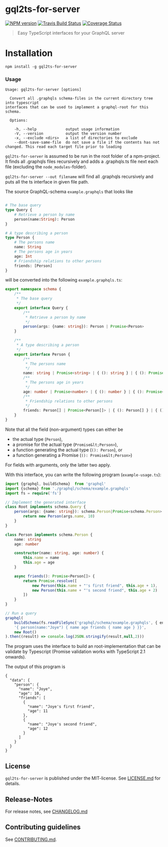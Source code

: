 # gql2ts-for-server 

[![NPM version](https://badge.fury.io/js/gql2ts-for-server.svg)](http://badge.fury.io/js/gql2ts-for-server)
[![Travis Build Status](https://travis-ci.org/nknapp/gql2ts-for-server.svg?branch=master)](https://travis-ci.org/nknapp/gql2ts-for-server)
[![Coverage Status](https://img.shields.io/coveralls/nknapp/gql2ts-for-server.svg)](https://coveralls.io/r/nknapp/gql2ts-for-server)


> Easy TypeScript interfaces for your GraphQL server


# Installation

```
npm install -g gql2ts-for-server
```

### Usage

```
Usage: gql2ts-for-server [options]

  Convert all .graphqls schema-files in the current directory tree into typescript
interfaces that can be used to implement a graphql-root for this schema.

  Options:

    -h, --help             output usage information
    -V, --version          output the version number
    -x, --exclude <dirs>   a list of directories to exclude
    --dont-save-same-file  do not save a file if the contents has not changed. This read each target file prior to loading
```

`gql2ts-for-server` is assumed to be run in the root folder of a npm-project.
It finds all .graphqls files recursively and adds a .graphqls.ts file next each file
(excluding the `node_modules`-folder).

`gql2ts-for-server --out filename` will find all .graphqls recursively and puts all the ts interface in given file path.


The source GraphQL-schema `example.graphqls` that looks like

```graphql

# The base query 
type Query {
    # Retrieve a person by name 
    person(name:String): Person
}

# A type describing a person
type Person {
    # The persons name
    name: String
    # The persons age in years
    age: Int
    # Friendship relations to other persons
    friends: [Person]
} 

```


will be converted into the following `example.graphqls.ts`:

```ts
export namespace schema {
    /**
     * The base query 
     */
    export interface Query {
        /**
         * Retrieve a person by name 
         */
        person(args: {name: string}): Person | Promise<Person>
    }

    /**
     * A type describing a person
     */
    export interface Person {
        /**
         * The persons name
         */
        name: string | Promise<string> | { (): string } | { (): Promise<string> }
        /**
         * The persons age in years
         */
        age: number | Promise<number> | { (): number } | { (): Promise<number> }
        /**
         * Friendship relations to other persons
         */
        friends: Person[] | Promise<Person[]> | { (): Person[] } | { (): Promise<Person[]> }
    }
}

```


Note that all the field (non-argument) types can either be

* the actual type (`Person`),
* a promise for the actual type (`Promise&lt;Person>`),
* a function generating the actual type (`(): Person`), or
* a function generating a Promise (`(): Promise&lt;Person>`)  

For fields with arguments, only the latter two apply.

With this interface, you can write the following program (`example-usage.ts`):

```ts
import {graphql, buildSchema}  from 'graphql'
import {schema} from './graphql/schema/example.graphqls'
import fs = require('fs')

// Implement the generated interface
class Root implements schema.Query {
    person(args: {name: string}): schema.Person|Promise<schema.Person> {
        return new Person(args.name, 10)
    }
}

class Person implements schema.Person {
    name: string
    age: number

    constructor(name: string, age: number) {
        this.name = name
        this.age = age
    }

    async friends(): Promise<Person[]> {
        return Promise.resolve([
            new Person(this.name + "'s first friend", this.age + 1),
            new Person(this.name + "'s second friend", this.age + 2)
        ])
    }
}

// Run a query
graphql(
    buildSchema(fs.readFileSync('graphql/schema/example.graphqls', { encoding: 'utf-8' })),
    '{ person(name:"Joye") { name age friends { name age } }}',
    new Root()
).then((result) => console.log(JSON.stringify(result,null,2)))

```


The program uses the interface to build an root-implementation that can be validate 
by Typescript (Promise validation works with TypeScript 2.1 onwards).

The output of this program is 

```
{
  "data": {
    "person": {
      "name": "Joye",
      "age": 10,
      "friends": [
        {
          "name": "Joye's first friend",
          "age": 11
        },
        {
          "name": "Joye's second friend",
          "age": 12
        }
      ]
    }
  }
}
```



## License

`gql2ts-for-server` is published under the MIT-license. 
See [LICENSE.md](LICENSE.md) for details.

## Release-Notes
 
For release notes, see [CHANGELOG.md](CHANGELOG.md)
 
## Contributing guidelines

See [CONTRIBUTING.md](CONTRIBUTING.md).
